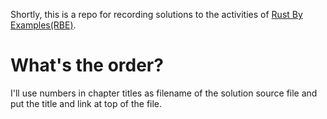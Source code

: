 Shortly, this is a repo for recording solutions to the activities of [Rust By Examples(RBE)](https://doc.rust-lang.org/rust-by-example/index.html).

# What's the order?
I'll use numbers in chapter titles as filename of the solution source file and put the title and link at top of the file.
